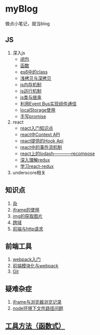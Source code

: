 # myBlog
做点小笔记，就当blog

## JS
1. 深入js
    - [闭包](./bibao)
    - [函数](./function)
    - [es6中的class](./class)
    - [浅拷贝与深拷贝](./js/clone)
    - [js内存机制](./memory)
    - [js运行机制](./js/run)
    - [js类与继承](./js/instance)
    - [利用Event Bus实现组件通信](./js/event)
    - [localStorage使用](./js/localStorage)
    - [手写promise](./js/promise)
1. react
    - [react入门知识点](./react/react)
    - [react中Context API](./react/context)
    - [react提供的Hook Api](./react/hook)
    - [react中的事件流机制](./react/event)
    - [react上的lodash————recompose](./react/recompose)
    - [深入理解redux](./redux)
    - [学习react-redux](./react-redux)
1. underscore相关

## 知识点
1. [杂](./point/index)
1. [iframe的使用](./point/iframe)
1. [img的获取图片](./point/img)
1. [跨域](./point/access)
1. [前端与http请求](./point/http)

## 前端工具
1. [webpack入门](./webpack/webpack)
1. [前端模块化与webpack](./webpack/module)
1. [Git](./git)

## 疑难杂症
1. [iframe与浏览器浏览记录](./qa/iframe)
1. [node环境下文件路径问题](./qa/path)

## [工具方法（函数式）](https://leogoo.github.io/utils)